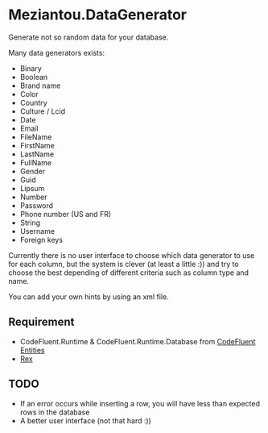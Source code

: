 ﻿# Meziantou.DataGenerator

Generate not so random data for your database.

Many data generators exists:

- Binary
- Boolean
- Brand name
- Color
- Country
- Culture / Lcid
- Date
- Email
- FileName
- FirstName
- LastName
- FullName
- Gender
- Guid
- Lipsum
- Number
- Password
- Phone number (US and FR)
- String
- Username
- Foreign keys

Currently there is no user interface to choose which data generator to use for each column, but
the system is clever (at least a little :)) and try to choose the best depending of different
criteria such as column type and name.

You can add your own hints by using an xml file.

## Requirement

- CodeFluent.Runtime & CodeFluent.Runtime.Database from [CodeFluent Entities](http://www.softfluent.com/products/codefluent-entities)
- [Rex](http://research.microsoft.com/en-us/projects/rex/)

## TODO
- If an error occurs while inserting a row, you will have less than expected rows in the database
- A better user interface (not that hard :))